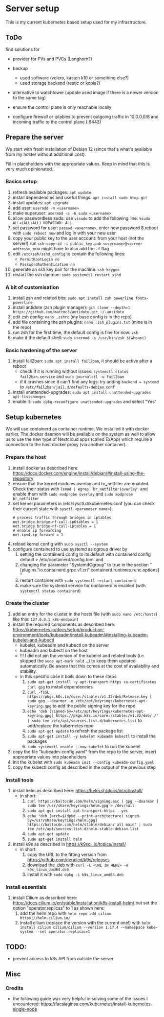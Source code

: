 # Server setup

This is my current kubernetes based setup used for my infrastructure.

## ToDo

find solutions for

- provider for PVs and PVCs (Longhorn?)
- backup
  - used software (velero, kasten k10 or something else?)
  - used storage backend (restic or kopia?)
- alternative to watchtower (update used image if there is a newer version fo the same tag)

- ensure the control plane is only reachable locally
- configure firewall or iptables to prevent outgoing traffic in 10.0.0.0/8 and incoming traffic to the control plane (<server IP>:6443)

## Prepare the server

We start with fresh installation of Debian 12 (since that's what's available from my hoster without additional cost).

Fill in placeholders with the appropriate values. Keep in mind that this is very much opinionated.

### Basics setup

1. refresh available packages: `apt update`
2. install dependencies and useful things: `apt install sudo htop git`
3. install updates: `apt upgrade`
4. add user: `useradd -m <username>`
5. make superuser: `usermod -a -G sudo <username>`
6. allow passwordless sudo: use `visudo` to add the following line: `%sudo ALL=(ALL:ALL) NOPASSWD: ALL`
7. set password for user: `passwd <username>`, enter new password
8.reboot with `sudo reboot now` and log in with your new user
8. copy your public key to the user account: from your host (not the server!) run `ssh-copy-id -i public_key.pub <username>@<server address>`, you might have to also add the `-f` flag
9. edit `/etc/ssh/sshd_config` to contain the following lines:
   - `PermitRootLogin no`
   - `PasswordAuthentication no`
10. generate an ssh key pair for the machine: `ssh-keygen`
11. restart the ssh daemon: `sudo systemctl restart sshd`

### A bit of customisation

1. install zsh and related bits: `sudo apt install zsh powerline fonts-powerline`
2. install antidote (zsh plugin manager): `git clone --depth=1 https://github.com/mattmc3/antidote.git ~/.antidote`
3. edit zsh config: `nano .zshrc` (my base config is in the repo)
4. add file containing the zsh plugins: `nano .zsh_plugins.txt` (mine is in the repo)
5. run zsh for the first time, the default config is fine for now: `zsh`
6. make it the default shell: `sudo usermod -s /usr/bin/zsh $(whoami)`

### Basic hardening of the server

1. install fail2ban: `sudo apt install fail2ban`, it should be active after a reboot
   - check if it is running without issues: `systemctl status fail2ban.service` and `sudo journalctl -u fail2ban`
   - if it crashes since it can't find any logs: try adding `backend = systemd` to `/etc/fail2ban/jail.d/defaults-debian.conf`
2. install unattended-upgrades: `sudo apt install unattended-upgrades apt-listchanges`
3. enable it: `sudo dpkg-reconfigure unattended-upgrades` and select "Yes"

## Setup kubernetes

We will use containerd as container runtime. We installed it with docker earlier. The docker daemon will be available on the system as well to allow us to use the new type of Nextcloud apps (called ExApp) which require a connection to the host docker proxy (via another container).

### Prepare the host

1. install docker as described here: https://docs.docker.com/engine/install/debian/#install-using-the-repository
2. ensure that the kernel modules overlay and br_netfilter are enabled. Check their status with `lsmod | egrep 'br_netfilter|overlay'` and enable them with `sudo modprobe overlay` and `sudo modprobe br_netfilter`
3. set kernel parameters in /etc/sysctl.d/kubernetes.conf (you can check their current state with `sysctl <parameter name>`):
   ```
   # process traffic through bridges in iptables 
   net.bridge.bridge-nf-call-ip6tables = 1
   net.bridge.bridge-nf-call-iptables = 1
   # enable ip forwarding
   net.ipv4.ip_forward = 1
   ```
4. reload kernel config with `sudo sysctl --system`
5. configure containerd to use systemd as cgroup driver by
   1. setting the containerd config to its default with containerd config default > /etc/containerd/config.toml and
   2. changing the parameter "SystemdCgroup" to true in the section "[plugins."io.containerd.grpc.v1.cri".containerd.runtimes.runc.options]"
   3. restart container with `sudo systemctl restart containerd`
   4. make sure the systemd service for containerd is enabled (with `systemctl status containerd`)

### Create the cluster

1. add an entry for the cluster in the hosts file (with `sudo nano /etc/hosts`) like this: `127.0.0.1 k8s-endpoint`
2. install the required components as described here: https://kubernetes.io/docs/setup/production-environment/tools/kubeadm/install-kubeadm/#installing-kubeadm-kubelet-and-kubectl
   - kubelet, kubeadm and kubectl on the server
   - kubeadm and kubectl on the host
   - !!! I did not pin the version of the kubelet and related tools (i.e. skipped the `sudo apt-mark hold …`) to keep them updated automatically. Be aware that this comes at the cost of availability and stability.
   - in this specific case it boils down to these steps:
     1. `sudo apt-get install -y apt-transport-https ca-certificates curl gpg` to install dependencies
     2. `curl -fsSL https://pkgs.k8s.io/core:/stable:/v1.32/deb/Release.key | sudo gpg --dearmor -o /etc/apt/keyrings/kubernetes-apt-keyring.gpg` to add the public signing key for the repo
     3. `echo 'deb [signed-by=/etc/apt/keyrings/kubernetes-apt-keyring.gpg] https://pkgs.k8s.io/core:/stable:/v1.32/deb/ /' | sudo tee /etc/apt/sources.list.d/kubernetes.list` to add/replace the kubernetes repo
     4. `sudo apt-get update` to refresh the package list
     5. `sudo apt-get install -y kubelet kubeadm kubectl` to install the packages
     6. `sudo systemctl enable --now kubelet` to run the kubelet
3. copy the file "kubeadm-config.yaml" from the repo to the server, insert appropriate values into placeholders
4. init the kubelet with `sudo kubeadm init --config kubeadm-config.yaml`
5. copy the kubectl config as described in the output of the previous step

### Install tools

1. install helm as described here: https://helm.sh/docs/intro/install/
   - in short:
     1. `curl https://baltocdn.com/helm/signing.asc | gpg --dearmor | sudo tee /usr/share/keyrings/helm.gpg > /dev/null`
     2. `sudo apt-get install apt-transport-https --yes`
     3. `echo "deb [arch=$(dpkg --print-architecture) signed-by=/usr/share/keyrings/helm.gpg] https://baltocdn.com/helm/stable/debian/ all main" | sudo tee /etc/apt/sources.list.d/helm-stable-debian.list`
     4. `sudo apt-get update`
     5. `sudo apt-get install helm`
2. install k9s as described in https://k9scli.io/topics/install/
    - in short:
      1. copy the URL to the fitting version from https://github.com/derailed/k9s/releases
      2. download the .deb with `curl -L <URL IN HERE> -o k9s_linux_amd64.deb`
      3. install it with `sudo dpkg -i k9s_linux_amd64.deb`

### Install essentials

1. install Cilium as described here: https://docs.cilium.io/en/stable/installation/k8s-install-helm/ but set the option "operator.replicas" to 1 as shown here:
   1. add the helm repo with `helm repo add cilium https://helm.cilium.io/`
   2. install cilium (replace the version with the current one!) with `helm install cilium cilium/cilium --version 1.17.4 --namespace kube-system --set operator.replicas=1`



## TODO:

- prevent access to k8s API from outside the server

## Misc

### Credits

- the following guide was very helpful in solving some of the issues I encountered: https://facsiaginsa.com/kubernetes/install-kubernetes-single-node
